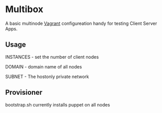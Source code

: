 Multibox
=========

A basic multinode [Vagrant](http://vagrantup.com) configureation handy for testing Client Server Apps.

## Usage

INSTANCES - set the number of client nodes

DOMAIN - domain name of all nodes

SUBNET - The hostonly private network

## Provisioner

bootstrap.sh currently installs puppet on all nodes
